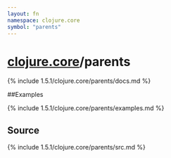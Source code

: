 ```yaml
---
layout: fn
namespace: clojure.core
symbol: "parents"
---
```


# [clojure.core](../)/parents

{% include 1.5.1/clojure.core/parents/docs.md %}

##Examples

{% include 1.5.1/clojure.core/parents/examples.md %}
## Source
{% include 1.5.1/clojure.core/parents/src.md %}

